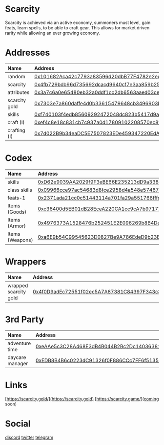 # Scarcity
Scarcity is achieved via an active economy, summoners must level, gain feats, learn spells, to be able to craft gear. This allows for market driven rarity while allowing an ever growing economy.

# Addresses

| Name | Address |
| :--- | :--- |
| random | [0x101682Aca42c7793a83596d20dbB77F4782e2ecA](https://polygonscan.com/address/0x101682Aca42c7793a83596d20dbB77F4782e2ecA) |
| scarcity | [0x4fb729bdb96d735692dcacd9640cf7e3aa859b25](https://polygonscan.com/address/0x4fb729bdb96d735692dcacd9640cf7e3aa859b25) |
| attributes | [0x3a7c6a0e65480eb32a0ddf1cc2db6563aaed03ce](https://polygonscan.com/address/0x3a7c6a0e65480eb32a0ddf1cc2db6563aaed03ce) |
| scarcity gold | [0x7303e7a860daffe4d0b33615479648cb3496903b](https://polygonscan.com/address/0x7303e7a860daffe4d0b33615479648cb3496903b) |
| skills | [0xf740103f4edb85609292472048dc823b5417d9a6](https://polygonscan.com/address/0xf740103f4edb85609292472048dc823b5417d9a6) |
| craft (I) | [0xef4c8e18c831cb7c937a0d17809102208570ec8f](https://polygonscan.com/address/0xef4c8e18c831cb7c937a0d17809102208570ec8f) |
| crafting (I) | [0x7d022B9b34eaDC5E7507823EDe459347220EdA5D](https://polygonscan.com/address/0x7d022B9b34eaDC5E7507823EDe459347220EdA5D) |

# Codex

| Name | Address |
| :--- | :--- |
| skills | [0xD62e9039AA2029f9F3eBE66E235213dD9a338EB8](https://polygonscan.com/address/0xd62e9039aa2029f9f3ebe66e235213dd9a338eb8) |
| class skills | [0x09966cce97ac54683d8fce2958d4a548e57467f6](https://polygonscan.com/address/0x09966cce97ac54683d8fce2958d4a548e57467f6) |
| feats-1 | [0x2371ada21cc0c51443114a701fa29a551766fffc](https://polygonscan.com/address/0x2371ada21cc0c51443114a701fa29a551766fffc) |
| Items (Goods) | [0xc36400d5EB01dB28EceA220CA1cc9cA7b97171ad](https://polygonscan.com/address/0xc36400d5EB01dB28EceA220CA1cc9cA7b97171ad) |
| Items (Armor) | [0x4976373A1528476b252451E2E096269b8B4De1Cf](https://polygonscan.com/address/0x4976373A1528476b252451E2E096269b8B4De1Cf) |
| Items (Weapons) | [0xa6E9b54C99545623D0827Be9A786EdeD9b23Bf62](https://polygonscan.com/address/0xa6E9b54C99545623D0827Be9A786EdeD9b23Bf62) |

# Wrappers

| Name | Address |
| :--- | :--- |
| wrapped scarcity gold| [0x4f0D9adEc72551f02ec5A7A87381C84397F343c3](https://polygonscan.com/address/0x4f0D9adEc72551f02ec5A7A87381C84397F343c3) |

# 3rd Party

| Name | Address |
| :--- | :--- |
| adventure time | [0xeAAe5c3C28A468E3dB4B044B2Bc2Dc1403638163](https://polygonscan.com/address/0xeAAe5c3C28A468E3dB4B044B2Bc2Dc1403638163) |
| daycare manager | [0xEDB8B4B6c0223dC91326f0F886CCc7FF6f5135a3](https://polygonscan.com/address/0xEDB8B4B6c0223dC91326f0F886CCc7FF6f5135a3) |

# Links

[https://scarcity.gold/](https://scarcity.gold)
[https://scarcity.game/](coming soon)

# Social

[discord](https://discord.gg/eS2MxydA)
[twitter](https://twitter.com/scarcitygold)
[telegram](https://t.me/scarcitygold)

